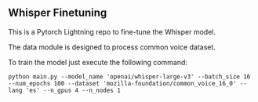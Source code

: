 ## Whisper Finetuning

This is a Pytorch Lightning repo to fine-tune the Whisper model.

The data module is designed to process common voice dataset.

To train the model just execute the following command:

```
python main.py --model_name 'openai/whisper-large-v3' --batch_size 16 --num_epochs 100 --dataset 'mozilla-foundation/common_voice_16_0' --lang 'es' --n_gpus 4 --n_nodes 1
```
